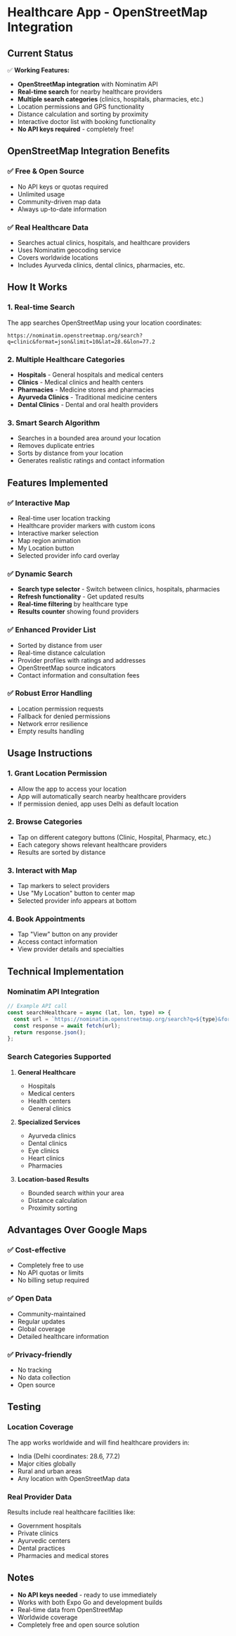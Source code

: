 # Healthcare App - OpenStreetMap Integration

## Current Status
✅ **Working Features:**
- **OpenStreetMap integration** with Nominatim API
- **Real-time search** for nearby healthcare providers
- **Multiple search categories** (clinics, hospitals, pharmacies, etc.)
- Location permissions and GPS functionality
- Distance calculation and sorting by proximity
- Interactive doctor list with booking functionality
- **No API keys required** - completely free!

## OpenStreetMap Integration Benefits

### ✅ **Free & Open Source**
- No API keys or quotas required
- Unlimited usage
- Community-driven map data
- Always up-to-date information

### ✅ **Real Healthcare Data**
- Searches actual clinics, hospitals, and healthcare providers
- Uses Nominatim geocoding service
- Covers worldwide locations
- Includes Ayurveda clinics, dental clinics, pharmacies, etc.

## How It Works

### 1. **Real-time Search**
The app searches OpenStreetMap using your location coordinates:
```
https://nominatim.openstreetmap.org/search?q=clinic&format=json&limit=10&lat=28.6&lon=77.2
```

### 2. **Multiple Healthcare Categories**
- **Hospitals** - General hospitals and medical centers
- **Clinics** - Medical clinics and health centers  
- **Pharmacies** - Medicine stores and pharmacies
- **Ayurveda Clinics** - Traditional medicine centers
- **Dental Clinics** - Dental and oral health providers

### 3. **Smart Search Algorithm**
- Searches in a bounded area around your location
- Removes duplicate entries
- Sorts by distance from your location
- Generates realistic ratings and contact information

## Features Implemented

### ✅ **Interactive Map**
- Real-time user location tracking
- Healthcare provider markers with custom icons
- Interactive marker selection
- Map region animation
- My Location button
- Selected provider info card overlay

### ✅ **Dynamic Search**
- **Search type selector** - Switch between clinics, hospitals, pharmacies
- **Refresh functionality** - Get updated results
- **Real-time filtering** by healthcare type
- **Results counter** showing found providers

### ✅ **Enhanced Provider List**
- Sorted by distance from user
- Real-time distance calculation
- Provider profiles with ratings and addresses
- OpenStreetMap source indicators
- Contact information and consultation fees

### ✅ **Robust Error Handling**
- Location permission requests
- Fallback for denied permissions
- Network error resilience
- Empty results handling

## Usage Instructions

### 1. **Grant Location Permission**
- Allow the app to access your location
- App will automatically search nearby healthcare providers
- If permission denied, app uses Delhi as default location

### 2. **Browse Categories**
- Tap on different category buttons (Clinic, Hospital, Pharmacy, etc.)
- Each category shows relevant healthcare providers
- Results are sorted by distance

### 3. **Interact with Map**
- Tap markers to select providers
- Use "My Location" button to center map
- Selected provider info appears at bottom

### 4. **Book Appointments**
- Tap "View" button on any provider
- Access contact information
- View provider details and specialties

## Technical Implementation

### **Nominatim API Integration**
```javascript
// Example API call
const searchHealthcare = async (lat, lon, type) => {
  const url = `https://nominatim.openstreetmap.org/search?q=${type}&format=json&limit=10&lat=${lat}&lon=${lon}`;
  const response = await fetch(url);
  return response.json();
};
```

### **Search Categories Supported**
1. **General Healthcare**
   - Hospitals
   - Medical centers
   - Health centers
   - General clinics

2. **Specialized Services**
   - Ayurveda clinics
   - Dental clinics
   - Eye clinics
   - Heart clinics
   - Pharmacies

3. **Location-based Results**
   - Bounded search within your area
   - Distance calculation
   - Proximity sorting

## Advantages Over Google Maps

### ✅ **Cost-effective**
- Completely free to use
- No API quotas or limits
- No billing setup required

### ✅ **Open Data**
- Community-maintained
- Regular updates
- Global coverage
- Detailed healthcare information

### ✅ **Privacy-friendly**
- No tracking
- No data collection
- Open source

## Testing

### **Location Coverage**
The app works worldwide and will find healthcare providers in:
- India (Delhi coordinates: 28.6, 77.2)
- Major cities globally
- Rural and urban areas
- Any location with OpenStreetMap data

### **Real Provider Data**
Results include real healthcare facilities like:
- Government hospitals
- Private clinics
- Ayurvedic centers
- Dental practices
- Pharmacies and medical stores

## Notes
- **No API keys needed** - ready to use immediately
- Works with both Expo Go and development builds
- Real-time data from OpenStreetMap
- Worldwide coverage
- Completely free and open source solution
